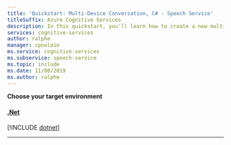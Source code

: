 ```yaml
---
title: 'Quickstart: Multi-Device Conversation, C# - Speech Service'
titleSuffix: Azure Cognitive Services
description: In this quickstart, you'll learn how to create a new multi-device conversation or join an existing one.
services: cognitive-services
author: ralphe
manager: cpoulain
ms.service: cognitive-services
ms.subservice: speech-service
ms.topic: include
ms.date: 11/08/2019
ms.author: ralphe
---
```


**Choose your target environment**

#### [.Net](#tab/dotnet)
[!INCLUDE [dotnet](./dotnet.md)]

* * *
